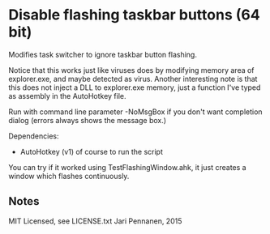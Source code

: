 
Disable flashing taskbar buttons (64 bit)
=========================================

Modifies task switcher to ignore taskbar button flashing.

Notice that this works just like viruses does by modifying memory area of explorer.exe, and maybe detected as virus. Another interesting note is that this does not inject a DLL to explorer.exe memory, just a function I've typed as assembly in the AutoHotkey file.

Run with command line parameter -NoMsgBox if you don't want completion dialog (errors always shows the message box.)

Dependencies:

* AutoHotkey (v1) of course to run the script

You can try if it worked using TestFlashingWindow.ahk, it just creates a window which flashes continuously.

Notes
---------

MIT Licensed, see LICENSE.txt
Jari Pennanen, 2015